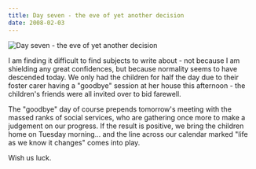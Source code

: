```yaml
---
title: Day seven - the eve of yet another decision
date: 2008-02-03
---
```


![Day seven - the eve of yet another decision](https://source.unsplash.com/ZYYS1kapOm8/1600x900)

I am finding it difficult to find subjects to write about - not because I am shielding any great confidences, but because normality seems to have descended today. We only had the children for half the day due to their foster carer having a "goodbye" session at her house this afternoon - the children's friends were all invited over to bid farewell.

The "goodbye" day of course prepends tomorrow's meeting with the massed ranks of social services, who are gathering once more to make a judgement on our progress. If the result is positive, we bring the children home on Tuesday morning... and the line across our calendar marked "life as we know it changes" comes into play.

Wish us luck.